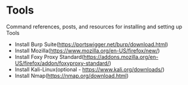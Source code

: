 # Tools

Command references, posts, and resources for installing and setting up Tools

* Install Burp Suite(https://portswigger.net/burp/download.html)
* Install Mozilla(https://www.mozilla.org/en-US/firefox/new/)
* Install Foxy Proxy Standard(https://addons.mozilla.org/en-US/firefox/addon/foxyproxy-standard/)
* Install Kali-Linux(optional - https://www.kali.org/downloads/)
* Install Nmap(https://nmap.org/download.html)
